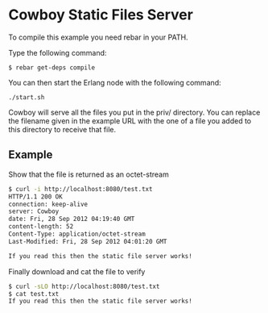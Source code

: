 Cowboy Static Files Server
==========================

To compile this example you need rebar in your PATH.

Type the following command:
```
$ rebar get-deps compile
```

You can then start the Erlang node with the following command:
```
./start.sh
```

Cowboy will serve all the files you put in the priv/ directory.
You can replace the filename given in the example URL with the
one of a file you added to this directory to receive that file.

Example
-------

Show that the file is returned as an octet-stream

``` bash
$ curl -i http://localhost:8080/test.txt
HTTP/1.1 200 OK
connection: keep-alive
server: Cowboy
date: Fri, 28 Sep 2012 04:19:40 GMT
content-length: 52
Content-Type: application/octet-stream
Last-Modified: Fri, 28 Sep 2012 04:01:20 GMT

If you read this then the static file server works!
```

Finally download and cat the file to verify

``` bash
$ curl -sLO http://localhost:8080/test.txt
$ cat test.txt
If you read this then the static file server works!
```
